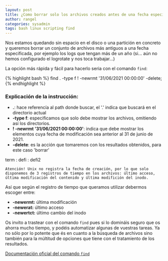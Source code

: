 ```yaml
---
layout: post
title: ¿Como borrar solo los archivos creados antes de una fecha especificada?
author: rangel
categories: sysadmin
tags: bash linux scripting find
---
```


Nos estamos quedando sin espacio en el disco o una partición en concreto y queremos borrar un conjunto de archivos más antiguos a una fecha especificada, por ejemplo los logs que tengan más de un año (si... aún no hemos configurado el logrotate y nos toca trabajar...)

La opción más rápida y fácil para hacerlo seria con el comando `find`:<!--more-->

{% highlight bash %}
find . -type f ! -newrmt '31/06/2021 00:00:00' -delete;
{% endhighlight %}

### **Explicación de la instrucción:**
- **.**: hace referencía al path donde buscar, el '.' indica que buscará en el directorio actual
- **-type f**: especificamos que solo debe mostrar los archivos, omitiendo así los directorios.
- **! -newrmt '31/06/2021 00:00:00'**: indica que debe mostrar los elementos cuya fecha de modificación sea anterior al 31 de junio de 2021.
- **-delete**: es la acción que tomaremos con los resultados obtenidos, para este caso 'borrar'

term
: defi
: defi2

```
Atención! Unix no registra la fecha de creación, por lo que solo disponemos de 3 registros de tiempo en los archivos: último acceso, última modificación del contenido y última modifición del inodo.
```

Así que según el registro de tiempo que queramos utilizar debermos escoger entre:
- **-newermt:** última modificación
- **-newerat:** último acceso
- **-newertct:** último cambio del inodo




Os invito a trastear con el comando `find` pues si lo domináis seguro que os ahorra mucho tiempo, y podéis automatizar algunas de vuestras tareas. Ya no sólo por lo potente que és en cuanto a la búsqueda de archivos sino también para la múltitud de opciones que tiene con el tratamiento de los resultados.

[Documentación oficial del comando `find`](https://linux.die.net/man/1/find "find man page")
